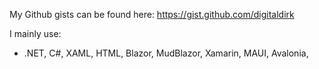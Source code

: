 My Github gists can be found here: https://gist.github.com/digitaldirk

I mainly use:
- .NET, C#, XAML, HTML, Blazor, MudBlazor, Xamarin, MAUI, Avalonia,
